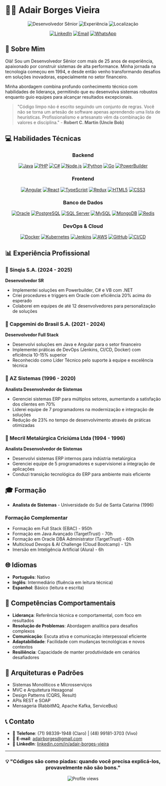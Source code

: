 # 👨‍💻 Adair Borges Vieira

<div align="center">
  
  ![Desenvolvedor Sênior](https://img.shields.io/badge/Desenvolvedor-Sênior-blue)
  ![Experiência](https://img.shields.io/badge/Experiência-25%2B%20anos-green)
  ![Localização](https://img.shields.io/badge/Localização-Salvador,%20BA-orange)
  
  [![LinkedIn](https://img.shields.io/badge/LinkedIn-0077B5?style=for-the-badge&logo=linkedin&logoColor=white)](https://www.linkedin.com/in/adair-borges-vieira/)
  [![Email](https://img.shields.io/badge/Email-D14836?style=for-the-badge&logo=gmail&logoColor=white)](mailto:adairborges@gmail.com)
  [![WhatsApp](https://img.shields.io/badge/WhatsApp-25D366?style=for-the-badge&logo=whatsapp&logoColor=white)](https://wa.me/5571983391948)
  
</div>

## 🚀 Sobre Mim

Olá! Sou um Desenvolvedor Sênior com mais de 25 anos de experiência, apaixonado por construir sistemas de alta performance. Minha jornada na tecnologia começou em 1994, e desde então venho transformando desafios em soluções inovadoras, especialmente no setor financeiro.

Minha abordagem combina profundo conhecimento técnico com habilidades de liderança, permitindo que eu desenvolva sistemas robustos enquanto guio equipes para alcançar resultados excepcionais.

> "Código limpo não é escrito seguindo um conjunto de regras. Você não se torna um artesão de software apenas aprendendo uma lista de heurísticas. Profissionalismo e artesanato vêm da combinação de valores e disciplina." - **Robert C. Martin (Uncle Bob)**

## 💻 Habilidades Técnicas

<div align="center">

### Backend
[![Java](https://img.shields.io/badge/Java-ED8B00?style=flat-square&logo=openjdk&logoColor=white)](https://www.java.com/)
[![PHP](https://img.shields.io/badge/PHP-777BB4?style=flat-square&logo=php&logoColor=white)](https://www.php.net/)
[![C#](https://img.shields.io/badge/C%23-239120?style=flat-square&logo=c-sharp&logoColor=white)](https://dotnet.microsoft.com/languages/csharp)
[![Node.js](https://img.shields.io/badge/Node.js-43853D?style=flat-square&logo=node.js&logoColor=white)](https://nodejs.org/)
[![Python](https://img.shields.io/badge/Python-3776AB?style=flat-square&logo=python&logoColor=white)](https://www.python.org/)
[![Go](https://img.shields.io/badge/Go-00ADD8?style=flat-square&logo=go&logoColor=white)](https://golang.org/)
[![PowerBuilder](https://img.shields.io/badge/PowerBuilder-8A2BE2?style=flat-square)](https://www.powerbuilder.eu/)

### Frontend
[![Angular](https://img.shields.io/badge/Angular-DD0031?style=flat-square&logo=angular&logoColor=white)](https://angular.io/)
[![React](https://img.shields.io/badge/React-20232A?style=flat-square&logo=react&logoColor=61DAFB)](https://reactjs.org/)
[![TypeScript](https://img.shields.io/badge/TypeScript-007ACC?style=flat-square&logo=typescript&logoColor=white)](https://www.typescriptlang.org/)
[![Redux](https://img.shields.io/badge/Redux-593D88?style=flat-square&logo=redux&logoColor=white)](https://redux.js.org/)
[![HTML5](https://img.shields.io/badge/HTML5-E34F26?style=flat-square&logo=html5&logoColor=white)](https://developer.mozilla.org/en-US/docs/Web/HTML)
[![CSS3](https://img.shields.io/badge/CSS3-1572B6?style=flat-square&logo=css3&logoColor=white)](https://developer.mozilla.org/en-US/docs/Web/CSS)

### Banco de Dados
[![Oracle](https://img.shields.io/badge/Oracle-F80000?style=flat-square&logo=oracle&logoColor=white)](https://www.oracle.com/database/)
[![PostgreSQL](https://img.shields.io/badge/PostgreSQL-316192?style=flat-square&logo=postgresql&logoColor=white)](https://www.postgresql.org/)
[![SQL Server](https://img.shields.io/badge/Microsoft_SQL_Server-CC2927?style=flat-square&logo=microsoft-sql-server&logoColor=white)](https://www.microsoft.com/sql-server)
[![MySQL](https://img.shields.io/badge/MySQL-005C84?style=flat-square&logo=mysql&logoColor=white)](https://www.mysql.com/)
[![MongoDB](https://img.shields.io/badge/MongoDB-4EA94B?style=flat-square&logo=mongodb&logoColor=white)](https://www.mongodb.com/)
[![Redis](https://img.shields.io/badge/Redis-DC382D?style=flat-square&logo=redis&logoColor=white)](https://redis.io/)

### DevOps & Cloud
[![Docker](https://img.shields.io/badge/Docker-2496ED?style=flat-square&logo=docker&logoColor=white)](https://www.docker.com/)
[![Kubernetes](https://img.shields.io/badge/Kubernetes-326CE5?style=flat-square&logo=kubernetes&logoColor=white)](https://kubernetes.io/)
[![Jenkins](https://img.shields.io/badge/Jenkins-D24939?style=flat-square&logo=jenkins&logoColor=white)](https://www.jenkins.io/)
[![AWS](https://img.shields.io/badge/AWS-232F3E?style=flat-square&logo=amazon-aws&logoColor=white)](https://aws.amazon.com/)
[![GitHub](https://img.shields.io/badge/GitHub-100000?style=flat-square&logo=github&logoColor=white)](https://github.com/)
[![CI/CD](https://img.shields.io/badge/CI/CD-Pipeline-blue?style=flat-square)](https://about.gitlab.com/topics/ci-cd/)

</div>

## 📊 Experiência Profissional

### 🏢 Sinqia S.A. (2024 - 2025)
**Desenvolvedor SR**
- Implementei soluções em Powerbuilder, C# e VB com .NET
- Criei procedures e triggers em Oracle com eficiência 20% acima do esperado
- Colaborei em equipes de até 12 desenvolvedores para personalização de soluções

### 🏢 Capgemini do Brasil S.A. (2021 - 2024)
**Desenvolvedor Full Stack**
- Desenvolvi soluções em Java e Angular para o setor financeiro
- Implementei práticas de DevOps (Jenkins, CI/CD, Docker) com eficiência 10-15% superior
- Reconhecido como Líder Técnico pelo suporte à equipe e excelência técnica

### 🏢 AZ Sistemas (1996 - 2020)
**Analista Desenvolvedor de Sistemas**
- Gerenciei sistemas ERP para múltiplos setores, aumentando a satisfação dos clientes em 70%
- Liderei equipe de 7 programadores na modernização e integração de soluções
- Redução de 23% no tempo de desenvolvimento através de práticas otimizadas

### 🏢 Mecril Metalúrgica Criciúma Ltda (1994 - 1996)
**Analista Desenvolvedor de Sistemas**
- Desenvolvi sistemas ERP internos para indústria metalúrgica
- Gerenciei equipe de 5 programadores e supervisionei a integração de aplicações
- Conduzi transição tecnológica do ERP para ambiente mais eficiente

## 🎓 Formação

- **Analista de Sistemas** - Universidade do Sul de Santa Catarina (1996)

### Formação Complementar
- Formação em Full Stack (EBAC) - 950h
- Formação em Java Avançado (TargetTrust) - 70h
- Formação em Oracle DBA Administrator (TargetTrust) - 60h
- Multicloud Devops & AI Challenge (Cloud Bootcamp) - 12h
- Imersão em Inteligência Artificial (Alura) - 6h

## 🌐 Idiomas

- **Português**: Nativo
- **Inglês**: Intermediário (fluência em leitura técnica)
- **Espanhol**: Básico (leitura e escrita)

## 💼 Competências Comportamentais

- **Liderança**: Referência técnica e comportamental, com foco em resultados
- **Resolução de Problemas**: Abordagem analítica para desafios complexos
- **Comunicação**: Escuta ativa e comunicação interpessoal eficiente
- **Adaptabilidade**: Facilidade com mudanças tecnológicas e novos contextos
- **Resiliência**: Capacidade de manter produtividade em cenários desafiadores

## 🔄 Arquiteturas e Padrões

- Sistemas Monolíticos e Microsserviços
- MVC e Arquitetura Hexagonal
- Design Patterns (CQRS, Result)
- APIs REST e SOAP
- Mensageria (RabbitMQ, Apache Kafka, ServiceBus)

## 📞 Contato

- 📱 **Telefone**: (71) 98339-1948 (Claro) | (48) 99181-3703 (Vivo)
- 📧 **E-mail**: [adairborges@gmail.com](mailto:adairborges@gmail.com)
- 💼 **LinkedIn**: [linkedin.com/in/adair-borges-vieira](https://www.linkedin.com/in/adair-borges-vieira/)

---

<div align="center">
  
  ### 💡 "Códigos são como piadas: quando você precisa explicá-los, provavelmente não são bons."
  
  <img src="https://komarev.com/ghpvc/?username=adairborges&color=blue" alt="Profile views"/>
  
</div>

